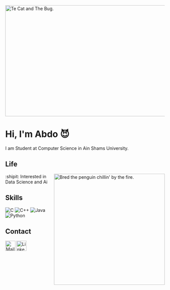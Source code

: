 <img align="center" alt="Te Cat and The Bug." height="350" width="1000" src="https://media.giphy.com/media/vrxxqQbyRxYi6scCjT/giphy.gif" />

# Hi, I'm Abdo 😈

I am Student at Computer Science in Ain Shams University.

## Life

<img align="right" alt="Bred the penguin chillin' by the fire." width="350" src="https://github.com/cszach/cszach/blob/master/img/Fire.gif" />

:shipit: Interested in Data Science and Ai


## Skills

![C](https://img.shields.io/badge/C-A8B9CC?logo=c&logoColor=white&style=for-the-badge)
![C++](https://img.shields.io/badge/C++-00599C?logo=cplusplus&logoColor=white&style=for-the-badge)
![Java](https://img.shields.io/badge/Java-F8981D?logo=java&logoColor=white&style=for-the-badge)
![Python](https://img.shields.io/badge/Python-3776AB?logo=python&logoColor=white&style=for-the-badge)
## Contact
<a href="mailto:ahamdi1582636@gmail.com">
    <img height="32" align="left" alt="Mail" src="https://github.com/cszach/cszach/blob/master/img/icons/gmail.png" />
</a>

<a href="https://www.linkedin.com/in/abdo-hamdi">
    <img height="32" align="left" alt="LinkedIn" src="https://github.com/cszach/cszach/blob/master/img/icons/linkedin.png" />
</a>
